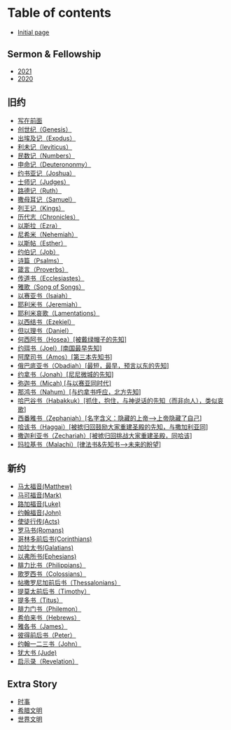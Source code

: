 # Table of contents

* [Initial page](README.md)

## Sermon & Fellowship <a href="sermon" id="sermon"></a>

* [2021](sermon/2021.md)
* [2020](sermon/2020.md)

## 旧约 <a href="jiu-yue-11022020" id="jiu-yue-11022020"></a>

* [写在前面](jiu-yue-11022020/xie-zai-qian-mian.md)
* [创世纪（Genesis）](jiu-yue-11022020/chuang-shi-ji-genesis.md)
* [出埃及记（Exodus）](jiu-yue-11022020/chu-ai-ji-ji-exodus.md)
* [利未记（leviticus）](jiu-yue-11022020/li-wei-ji-leviticus.md)
* [民数记（Numbers）](jiu-yue-11022020/min-shu-ji-numbers.md)
* [申命记（Deuterononmy）](jiu-yue-11022020/shen-ming-ji-deuterononmy.md)
* [约书亚记（Joshua）](jiu-yue-11022020/yue-shu-ya-ji-joshua.md)
* [士师记（Judges）](jiu-yue-11022020/shi-shi-ji-judges.md)
* [路德记（Ruth）](jiu-yue-11022020/lu-de-ji-ruth.md)
* [撒母耳记（Samuel）](jiu-yue-11022020/sa-mu-er-ji-samuel.md)
* [列王记（Kings）](jiu-yue-11022020/lie-wang-ji-kings.md)
* [历代志（Chronicles）](jiu-yue-11022020/li-dai-zhi-chronicles.md)
* [以斯拉（Ezra）](jiu-yue-11022020/yi-si-la-ezra.md)
* [尼希米（Nehemiah）](jiu-yue-11022020/ni-xi-mi-nehemiah.md)
* [以斯帖（Esther）](jiu-yue-11022020/yi-si-tie-esther.md)
* [约伯记（Job）](jiu-yue-11022020/yue-bo-ji-job.md)
* [诗篇（Psalms）](jiu-yue-11022020/shi-pian-psalms.md)
* [箴言（Proverbs）](jiu-yue-11022020/zhen-yan-proverbs.md)
* [传道书（Ecclesiastes）](jiu-yue-11022020/chuan-dao-shu-ecclesiastes.md)
* [雅歌（Song of Songs）](jiu-yue-11022020/ya-ge-song-of-songs.md)
* [以赛亚书（Isaiah）](jiu-yue-11022020/yi-sai-ya-shu-isaiah.md)
* [耶利米书（Jeremiah）](jiu-yue-11022020/ye-li-mi-shu-jeremiah.md)
* [耶利米哀歌（Lamentations）](jiu-yue-11022020/ye-li-mi-ai-ge-lamentations.md)
* [以西结书（Ezekiel）](jiu-yue-11022020/yi-xi-jie-shu-ezekiel.md)
* [但以理书（Daniel）](jiu-yue-11022020/dan-yi-li-shu-daniel.md)
* [何西阿书（Hosea）\[被戴绿帽子的先知\]](jiu-yue-11022020/he-xieshu-hosea.md)
* [约珥书（Joel）\[南国最早先知\]](jiu-yue-11022020/yue-er-shu-joel.md)
* [阿摩司书（Amos）\[第三本先知书\]](jiu-yue-11022020/e-mo-si-shu-amos.md)
* [俄巴底亚书（Obadiah）\[最短，最早，预言以东的先知\]](jiu-yue-11022020/e-ba-di-ya-shu-obadiah.md)
* [约拿书（Jonah）\[尼尼微城的先知\]](jiu-yue-11022020/yue-na-shu-jonah.md)
* [弥迦书（Micah) \[与以赛亚同时代\]](jiu-yue-11022020/mi-jia-shu-micah.md)
* [那鸿书（Nahum）\[与约拿书呼应，北方先知\]](jiu-yue-11022020/na-hong-shu-nahum.md)
* [哈巴谷书（Habakkuk）\[抓住，抱住，与神说话的先知（而非向人），类似哀歌\]](jiu-yue-11022020/ha-ba-gu-shu-habakkuk.md)
* [西番雅书（Zephaniah）\[名字含义：隐藏的上帝-->上帝隐藏了自己\]](jiu-yue-11022020/xi-fan-ya-shu-zephaniah.md)
* [哈该书（Haggai）\[被掳归回鼓励大家重建圣殿的先知，与撒加利亚同\]](jiu-yue-11022020/ha-gai-shu-haggai.md)
* [撒迦利亚书（Zechariah）\[被掳归回挑战大家重建圣殿，同哈该\]](jiu-yue-11022020/sa-jia-li-ya-shu-zechariah.md)
* [玛拉基书（Malachi）\[律法书&先知书-->未来的盼望\]](jiu-yue-11022020/ma-la-ji-shu-malachi.md)

## 新约 <a href="du-jing-xiao-zu-09012020" id="du-jing-xiao-zu-09012020"></a>

* [马太福音(Matthew)](du-jing-xiao-zu-09012020/ma-tai-fu-yin.md)
* [马可福音(Mark)](du-jing-xiao-zu-09012020/ma-ke-fu-yin.md)
* [路加福音(Luke)](du-jing-xiao-zu-09012020/lu-jia-fu-yin.md)
* [约翰福音(John)](du-jing-xiao-zu-09012020/yue-han-fu-yin.md)
* [使徒行传(Acts)](du-jing-xiao-zu-09012020/shi-tu-hang-chuan.md)
* [罗马书(Romans)](du-jing-xiao-zu-09012020/luomashu.md)
* [哥林多前后书(Corinthians)](du-jing-xiao-zu-09012020/ge-lin-duo-shu.md)
* [加拉太书(Galatians)](du-jing-xiao-zu-09012020/jia-la-tai-shu.md)
* [以弗所书(Ephesians)](du-jing-xiao-zu-09012020/yi-fu-suo-shu.md)
* [腓力比书（Philippians）](du-jing-xiao-zu-09012020/fei-li-bi-shu-philippians.md)
* [歌罗西书（Colossians）](du-jing-xiao-zu-09012020/ge-luo-xi-shu-colossians.md)
* [帖撒罗尼加前后书（Thessalonians）](du-jing-xiao-zu-09012020/tie-sa-luo-ni-jia-shu-thessalonians.md)
* [提莫太前后书（Timothy）](du-jing-xiao-zu-09012020/ti-mo-tai-shu-timothy.md)
* [提多书（Titus）](du-jing-xiao-zu-09012020/ti-duo-shu-titus.md)
* [腓力门书（Philemon）](du-jing-xiao-zu-09012020/fei-li-men-shu-philemon.md)
* [希伯来书（Hebrews）](du-jing-xiao-zu-09012020/xi-bo-lai-shu-hebrews.md)
* [雅各书（James）](du-jing-xiao-zu-09012020/ya-ge-shu-james.md)
* [彼得前后书（Peter）](du-jing-xiao-zu-09012020/bi-de-shu-peter.md)
* [约翰一二三书（John）](du-jing-xiao-zu-09012020/yue-han-yi-er-san-shu-john.md)
* [犹大书 (Jude)](du-jing-xiao-zu-09012020/xin-yue.md)
* [启示录（Revelation）](du-jing-xiao-zu-09012020/qi-shi-lu-revelation.md)

## Extra Story

* [时事](extra-story/shi-shi.md)
* [希腊文明](extra-story/xi-la-ya-dian.md)
* [世界文明](extra-story/shi-jie-wen-ming.md)
